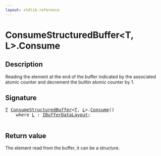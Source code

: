 ```yaml
---
layout: stdlib-reference
---
```


# ConsumeStructuredBuffer\<T, L\>\.Consume

## Description

Reading the element at the end of the buffer indicated by the associated atomic counter
and decrement the builtin atomic counter by 1.



## Signature 

<pre>
<a href="../types/consumestructuredbuffer-07h/index.html#typeparam-T" class="code_type">T</a> <a href="../types/consumestructuredbuffer-07h/index.html" class="code_type">ConsumeStructuredBuffer</a>&lt;<a href="../types/consumestructuredbuffer-07h/index.html#typeparam-T" class="code_type">T</a>, <a href="../types/consumestructuredbuffer-07h/index.html#typeparam-L" class="code_type">L</a>&gt;.<a href="consume-0.html">Consume</a>()
    <span class='code_keyword'>where</span> <a href="../types/consumestructuredbuffer-07h/index.html#typeparam-L" class="code_type">L</a> : <a href="../interfaces/ibufferdatalayout-017b/index.html" class="code_type">IBufferDataLayout</a>;

</pre>

## Return value
The element read from the buffer, it can be a structure.


